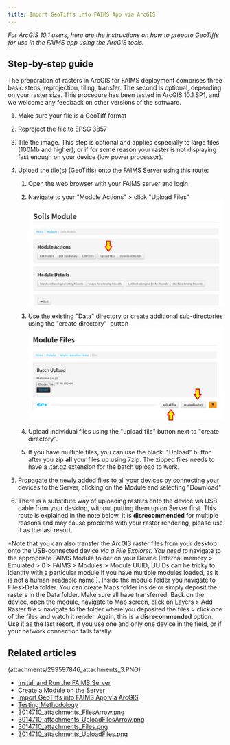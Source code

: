 ```yaml
---
title: Import GeoTiffs into FAIMS App via ArcGIS
---
```


*For ArcGIS 10.1 users, here are the instructions on how to prepare
GeoTiffs for use in the FAIMS app using the ArcGIS tools.*

Step-by-step guide
------------------

The preparation of rasters in ArcGIS for FAIMS deployment comprises
three basic steps: reprojection, tiling, transfer. The second is
optional, depending on your raster size. This procedure has been tested
in ArcGIS 10.1 SP1, and we welcome any feedback on other versions of the
software.

1.  Make sure your file is a GeoTiff format

2.  Reproject the file to EPSG 3857

3.  Tile the image. This step is optional and applies especially to
    large files (100Mb and higher), or if for some reason your raster is
    not displaying fast enough on your device (low power processor).

4.  Upload the tile(s) (GeoTiffs) onto the FAIMS Server using this
    route:

    1.  Open the web browser with your FAIMS server and login

    2.  Navigate to your "Module Actions" > click "Upload Files"
        ![](attachments/3014710_thumbnails_UploadFilesArrow.png)        

    3.  Use the existing "Data" directory or create additional
        sub-directories using the "create directory"  button
        ![](attachments/3014710_thumbnails_FilesArrow.png)        
    4.  Upload individual files using the "upload file" button next to
        "create directory".
    5.  If you have multiple files, you can use the black  "Upload"
        button after you zip **all** your files up using 7zip. The
        zipped files needs to have a .tar.gz extension for the batch
        upload to work.

5.  Propagate the newly added files to all your devices by connecting
    your devices to the Server, clicking on the Module and selecting
    "Download" 

6.  There is a substitute way of uploading rasters onto the device via
    USB cable from your desktop, without putting them up on Server
    first. This route is explained in the note below. It is
    **disrecommended** for multiple reasons and may cause problems with
    your raster rendering, please use it as the last resort.


*Note that you can also transfer the ArcGIS raster files from your
desktop onto the USB-connected device *via a File Explorer. You need to*
navigate to the appropriate FAIMS Module folder on your Device (Internal
memory > Emulated > 0 > FAIMS > Modules > Module UUID; UUIDs can be
tricky to identify with a particular module if you have multiple modules
loaded, as it is not a human-readable name!). Inside the module folder
you navigate to Files>Data folder. You can create Maps folder inside or
simply deposit the rasters in the Data folder. Make sure all have
transferred. Back on the device, open the module, navigate to Map
screen, click on Layers > Add Raster file > navigate to the folder
where you deposited the files > click one of the files and watch it
render. Again, this is a **disrecommended** option. Use it as the last
resort, if you use one and only one device in the field, or if your
network connection fails fatally.

Related articles
----------------
(attachments/299597846_attachments_3.PNG)

-   [Install and Run the FAIMS Server](../Install+and+Run+the+FAIMS+Server)
-   [Create a Module on the Server](../Create+a+Module+on+the+Server)
-   [Import GeoTiffs into FAIMS App via ArcGIS](../Import+GeoTiffs+into+FAIMS+App+via+ArcGIS)
-   [Testing Methodology](../Testing+Methodology)
-   [3014710_attachments_FilesArrow.png](attachments/3014710_attachments_FilesArrow.png)
-   [3014710_attachments_UploadFilesArrow.png](attachments/3014710_attachments_UploadFilesArrow.png)
-   [3014710_attachments_Files.png](attachments/3014710_attachments_Files.png)
-   [3014710_attachments_UploadFiles.png](attachments/3014710_attachments_UploadFiles.png)
